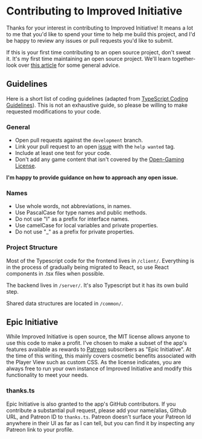 # Contributing to Improved Initiative

Thanks for your interest in contributing to Improved Initiative! It means a lot to me that you'd like to spend your time to help me build this project, and I'd be happy to review any issues or pull requests you'd like to submit.

If this is your first time contributing to an open source project, don't sweat it. It's my first time maintaining an open source project. We'll learn together- look over [this article](https://opensource.guide/how-to-contribute/) for some general advice.

## Guidelines
Here is a short list of coding guidelines (adapted from [TypeScript Coding Guidelines](https://github.com/Microsoft/TypeScript/wiki/Coding-guidelines)). This is not an exhaustive guide, so please be willing to make requested modifications to your code.

### General
* Open pull requests against the `development` branch.
* Link your pull request to an open [issue](https://github.com/cynicaloptimist/improved-initiative/labels/help%20wanted) with the `help wanted` tag.
* Include at least one test for your code.
* Don't add any game content that isn't covered by the [Open-Gaming License](http://dnd.wizards.com/articles/features/systems-reference-document-srd).

**I'm happy to provide guidance on how to approach any open issue.**

### Names
* Use whole words, not abbreviations, in names.
* Use PascalCase for type names and public methods.
* Do not use "I" as a prefix for interface names.
* Use camelCase for local variables and private properties.
* Do not use "_" as a prefix for private properties.

### Project Structure
Most of the Typescript code for the frontend lives in `/client/`. Everything is in the process of gradually being migrated to React, so use React components in .tsx files when possible.

The backend lives in `/server/`. It's also Typescript but it has its own build step.

Shared data structures are located in `/common/`.

## Epic Initiative
While Improved Initiative is open source, the MIT license allows anyone to use this code to make a profit. I've chosen to make a subset of the app's features available as rewards to [Patreon](https://www.patreon.com/improvedinitiative) subscribers as "Epic Initiative". At the time of this writing, this mainly covers cosmetic benefits associated with the Player View such as custom CSS. As the license indicates, you are always free to run your own instance of Improved Initiative and modify this functionality to meet your needs.

### thanks.ts
Epic Initiative is also granted to the app's GitHub contributors. If you contribute a substantial pull request, please add your name/alias, Github URL, and Patreon ID to `thanks.ts`. Patreon doesn't surface your Patreon Id anywhere in their UI as far as I can tell, but you can find it by inspecting any Patreon link to your profile.
